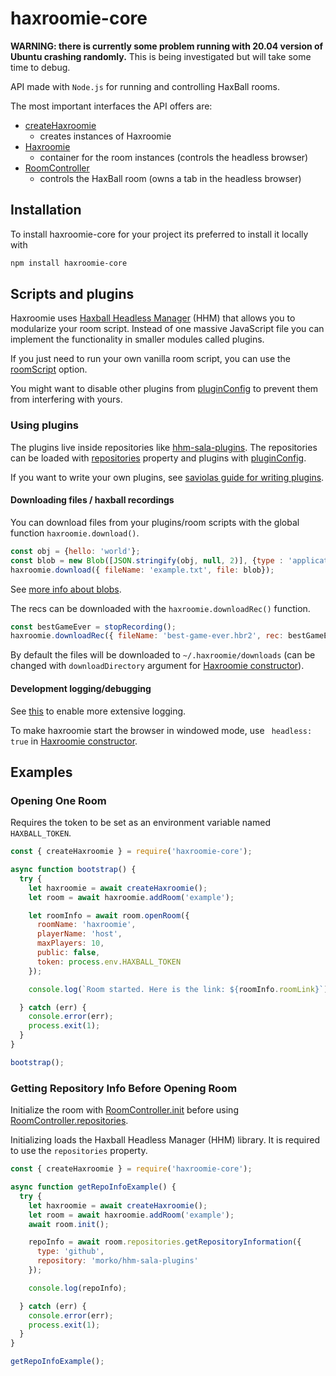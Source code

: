 # haxroomie-core

**WARNING: there is currently some problem running with 20.04 version of Ubuntu crashing randomly.**
This is being investigated but will take some time to debug.

API made with `Node.js` for running and controlling HaxBall rooms.

The most important interfaces the API offers are:

  - [createHaxroomie](https://morko.github.io/haxroomie/module-haxroomie.html#createHaxroomie)
    - creates instances of Haxroomie
  - [Haxroomie](https://morko.github.io/haxroomie/Haxroomie.html)
    - container for the room instances (controls the headless browser)
  - [RoomController](https://morko.github.io/haxroomie/RoomController.html)
    - controls the HaxBall room (owns a tab in the headless browser)

## Installation

To install haxroomie-core for your project its preferred to install it locally with
```sh
npm install haxroomie-core
```

## Scripts and plugins

Haxroomie uses [Haxball Headless Manager](https://github.com/saviola777/haxball-headless-manager) (HHM)
that allows you to modularize your room script. Instead of one massive
JavaScript file you can implement the functionality in smaller modules called
plugins.

If you just need to run your own vanilla room script, you can use the
[roomScript](https://morko.github.io/haxroomie/tutorial-haxroomie-cli-config.html#roomscript)
option.

You might want to disable other plugins from 
[pluginConfig](https://morko.github.io/haxroomie/tutorial-haxroomie-cli-config.html#pluginconfig)
to prevent them from interfering with yours.

### Using plugins

The plugins live inside repositories like [hhm-sala-plugins](https://github.com/morko/hhm-sala-plugins). The repositories can be loaded with
[repositories](https://morko.github.io/haxroomie/tutorial-haxroomie-cli-config.html#repositories)
property and plugins with
[pluginConfig](https://morko.github.io/haxroomie/tutorial-haxroomie-cli-config.html#repositories).

If you want to write your own plugins, see 
[saviolas guide for writing plugins](https://hhm.surge.sh/api/tutorial-writing-plugins.html#writing-publishing-plugins).

#### Downloading files / haxball recordings

You can download files from your plugins/room scripts with the global function `haxroomie.download()`.

```js
const obj = {hello: 'world'};
const blob = new Blob([JSON.stringify(obj, null, 2)], {type : 'application/json'});
haxroomie.download({ fileName: 'example.txt', file: blob});
```
See [more info about blobs](https://developer.mozilla.org/en-US/docs/Web/API/Blob).

The recs can be downloaded with the `haxroomie.downloadRec()` function.

```js
const bestGameEver = stopRecording();
haxroomie.downloadRec({ fileName: 'best-game-ever.hbr2', rec: bestGameEver });
```

By default the files will be downloaded to `~/.haxroomie/downloads` (can be changed with `downloadDirectory` argument for
[Haxroomie constructor](https://morko.github.io/haxroomie/Haxroomie.html#newhaxroomie-options)).

#### Development logging/debugging

See [this](/README.md#debugging) to enable more extensive logging.

To make haxroomie start the browser in windowed mode, use ` headless: true`
in [Haxroomie constructor](https://morko.github.io/haxroomie/Haxroomie.html#newhaxroomie-options).

## Examples

### Opening One Room

Requires the token to be set as an environment variable named `HAXBALL_TOKEN`.

```js
const { createHaxroomie } = require('haxroomie-core');

async function bootstrap() {
  try {
    let haxroomie = await createHaxroomie();
    let room = await haxroomie.addRoom('example');

    let roomInfo = await room.openRoom({
      roomName: 'haxroomie',
      playerName: 'host',
      maxPlayers: 10,
      public: false,
      token: process.env.HAXBALL_TOKEN
    });

    console.log(`Room started. Here is the link: ${roomInfo.roomLink}`);

  } catch (err) {
    console.error(err);
    process.exit(1);
  }
}

bootstrap();

```

### Getting Repository Info Before Opening Room

Initialize the room with
[RoomController.init](https://morko.github.io/haxroomie/RoomController.html#init)
before using
[RoomController.repositories](https://morko.github.io/haxroomie/RoomController.html#repositories).

Initializing loads the Haxball Headless Manager (HHM) library. It is required to use the
`repositories` property.

```js
const { createHaxroomie } = require('haxroomie-core');

async function getRepoInfoExample() {
  try {
    let haxroomie = await createHaxroomie();
    let room = await haxroomie.addRoom('example');
    await room.init();

    repoInfo = await room.repositories.getRepositoryInformation({
      type: 'github',
      repository: 'morko/hhm-sala-plugins'
    });

    console.log(repoInfo);

  } catch (err) {
    console.error(err);
    process.exit(1);
  }
}

getRepoInfoExample();
```
